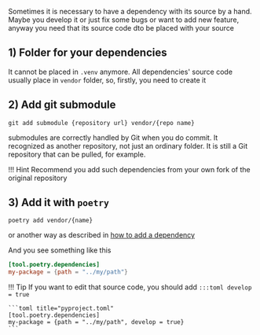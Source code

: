 Sometimes it is necessary to have a dependency with its source by a hand. Maybe you develop it or just fix some bugs or want to add new feature, anyway you need that its source code dto be placed with your source

## 1) Folder for your dependencies
It cannot be placed in `.venv` anymore. All dependencies' source code usually place in `vendor` folder, so, firstly, you need to create it

## 2) Add git submodule
```shell title="Terminal"
git add submodule {repository url} vendor/{repo name}
```
submodules are correctly handled by Git when you do commit. It recognized as another repository, not just an ordinary folder. It is still a Git repository that can be pulled, for example.  

!!! Hint
    Recommend you add such dependencies from your own fork of the original repository


## 3) Add it with `poetry`
```shell title="Terminal"
poetry add vendor/{name}
```
or another way as described in [how to add a dependency](./manage-dependencies.md)

And you see something like this
```toml title="pyproject.toml"
[tool.poetry.dependencies]
my-package = {path = "../my/path"}
```


!!! Tip
    If you want to edit that source code, you should add `:::toml develop = true`
    
    ```toml title="pyproject.toml"
    [tool.poetry.dependencies]
    my-package = {path = "../my/path", develop = true}
    ```
    